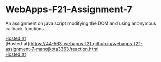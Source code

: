 # WebApps-F21-Assignment-7
An assignment on java script modifying the DOM and using anonymous callback functions.

[Hosted at](https://44-563-webapps-f21.github.io/webapps-f21-assignment-7-manojkota3363/search.html)<br>
[Hosted at](https://44-563-webapps-f21.github.io/webapps-f21-assignment-7-manojkota3363/reaction.html<br>
[Hosted at](https://44-563-webapps-f21.github.io/webapps-f21-assignment-7-manojkota3363/stack.html)